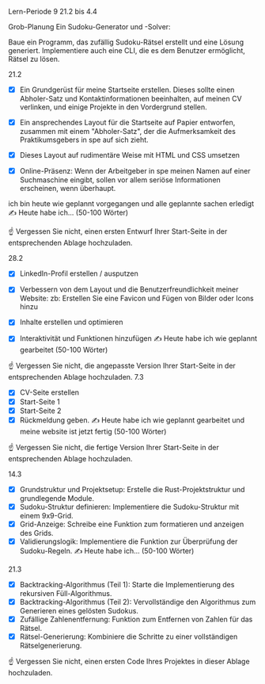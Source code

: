 Lern-Periode 9
21.2 bis 4.4

Grob-Planung
Ein Sudoku-Generator und -Solver:

Baue ein Programm, das zufällig Sudoku-Rätsel erstellt und eine Lösung generiert. Implementiere auch eine CLI, die es dem Benutzer ermöglicht, Rätsel zu lösen.

21.2
- [x] Ein Grundgerüst für meine Startseite erstellen. Dieses sollte einen Abholer-Satz und Kontaktinformationen beeinhalten, auf meinen CV verlinken, und einige Projekte in den Vordergrund stellen.

- [x] Ein ansprechendes Layout für die Startseite auf Papier entworfen, zusammen mit einem "Abholer-Satz", der die Aufmerksamkeit des Praktikumsgebers in spe auf sich zieht.
- [x] Dieses Layout auf rudimentäre Weise mit HTML und CSS umsetzen
- [x] Online-Präsenz: Wenn der Arbeitgeber in spe meinen Namen auf einer Suchmaschine eingibt, sollen vor allem seriöse Informationen erscheinen, wenn überhaupt.

ich bin heute wie geplannt vorgegangen und alle geplannte sachen erledigt
✍️ Heute habe ich... (50-100 Wörter)

☝️ Vergessen Sie nicht, einen ersten Entwurf Ihrer Start-Seite in der entsprechenden Ablage hochzuladen.

28.2
- [x] LinkedIn-Profil erstellen / ausputzen
- [x] Verbessern von dem Layout und die Benutzerfreundlichkeit meiner Website: zb: Erstellen Sie eine Favicon und
Fügen von Bilder oder Icons hinzu
- [x] Inhalte erstellen und optimieren
- [x] Interaktivität und Funktionen hinzufügen
✍️ Heute habe ich wie geplannt gearbeitet (50-100 Wörter)


☝️ Vergessen Sie nicht, die angepasste Version Ihrer Start-Seite in der entsprechenden Ablage hochzuladen.
7.3
- [x] CV-Seite erstellen
- [x] Start-Seite 1
- [x] Start-Seite 2
- [x] Rückmeldung geben.
✍️ Heute habe ich wie geplannt gearbeitet und meine website ist jetzt fertig (50-100 Wörter)

☝️ Vergessen Sie nicht, die fertige Version Ihrer Start-Seite in der entsprechenden Ablage hochzuladen.

14.3
- [x] Grundstruktur und Projektsetup: Erstelle die Rust-Projektstruktur und grundlegende Module.
- [x] Sudoku-Struktur definieren: Implementiere die Sudoku-Struktur mit einem 9x9-Grid.
- [x] Grid-Anzeige: Schreibe eine Funktion zum formatieren und anzeigen des Grids.
- [x] Validierungslogik: Implementiere die Funktion zur Überprüfung der Sudoku-Regeln.
✍️ Heute habe ich... (50-100 Wörter)

21.3
- [x] Backtracking-Algorithmus (Teil 1): Starte die Implementierung des rekursiven Füll-Algorithmus.
- [x] Backtracking-Algorithmus (Teil 2): Vervollständige den Algorithmus zum Generieren eines gelösten Sudokus.
- [x] Zufällige Zahlenentfernung: Funktion zum Entfernen von Zahlen für das Rätsel.
- [x] Rätsel-Generierung: Kombiniere die Schritte zu einer vollständigen Rätselgenerierung.

☝️ Vergessen Sie nicht, einen ersten Code Ihres Projektes in dieser Ablage hochzuladen.
